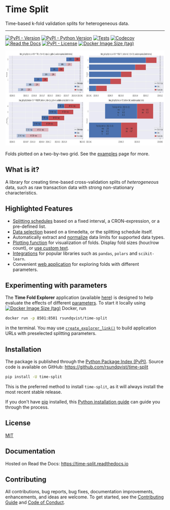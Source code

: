 # Time Split  <!-- omit in toc -->
Time-based k-fold validation splits for heterogeneous data.

-----------------
[![PyPI - Version](https://img.shields.io/pypi/v/time-split.svg)](https://pypi.python.org/pypi/time-split)
[![PyPI - Python Version](https://img.shields.io/pypi/pyversions/time-split.svg)](https://pypi.python.org/pypi/time-split)
[![Tests](https://github.com/rsundqvist/time-split/workflows/tests/badge.svg)](https://github.com/rsundqvist/time-split/actions?workflow=tests)
[![Codecov](https://codecov.io/gh/rsundqvist/time-split/branch/master/graph/badge.svg)](https://codecov.io/gh/rsundqvist/time-split)
[![Read the Docs](https://readthedocs.org/projects/time-split/badge/)](https://time-split.readthedocs.io/)
[![PyPI - License](https://img.shields.io/pypi/l/time-split.svg)](https://pypi.python.org/pypi/time-split)
[![Docker Image Size (tag)](https://img.shields.io/docker/image-size/rsundqvist/time-split/latest?logo=docker&label=time-split)](https://hub.docker.com/r/rsundqvist/time-split/)

<div align="center">
  <img alt="Plotted folds on a two-by-two grid." 
       title="Examples" height="300" width="1200" 
  src="https://raw.githubusercontent.com/rsundqvist/time-split/master/docs/2x2-examples.jpg"><br>
</div>

Folds plotted on a two-by-two grid. See the
[examples](https://time-split.readthedocs.io/en/stable/auto_examples/index.html) page for more.

## What is it?
A library for creating time-based cross-validation splits of _heterogeneous_ data, such as raw transaction data with 
strong non-stationary characteristics.

## Highlighted Features
- [Splitting schedules](https://time-split.readthedocs.io/en/stable/guide/schedules.html) based on a fixed interval, 
  a CRON-expression, or a pre-defined list.
- [Data selection](https://time-split.readthedocs.io/en/stable/guide/spans.html) based on a timedelta, or the splitting 
  schedule itself.
- Automatically extract and [normalize](https://time-split.readthedocs.io/en/stable/guide/expand_limits.html) data limits for 
  supported data types.
- [Plotting function](https://time-split.readthedocs.io/en/stable/generated/time_split.html#time_split.plot) for
  visualization of folds. Display fold sizes (hour/row count), or 
  [use custom text](https://time-split.readthedocs.io/en/stable/auto_examples/plotting_with_metrics.html).
- [Integrations](https://time-split.readthedocs.io/en/stable/generated/time_split.integration.html) for popular 
  libraries such as `pandas`, `polars` and `scikit-learn`.
- Convenient [web application](#experimenting-with-parameters) for exploring folds with different parameters.

## Experimenting with parameters
The **Time Fold Explorer** application
(available [here](https://time-split.streamlit.app/?data=1554942900-1557610200&schedule=0+0+%2A+%2A+MON%2CFRI&n_splits=2&step=2&show_removed=True))
is designed to help evaluate the effects of different
[parameters](https://time-split.readthedocs.io/en/stable/#parameter-overview).
To start it locally using
[![Docker Image Size (tag)](https://img.shields.io/docker/image-size/rsundqvist/time-split/latest?logo=docker&label=time-split)](https://hub.docker.com/r/rsundqvist/time-split/)
Docker, run
```sh
docker run -p 8501:8501 rsundqvist/time-split
```
in the terminal. You may use
[`create_explorer_link()`](https://time-split.readthedocs.io/en/stable/generated/time_split.support.html#time_split.support.create_explorer_link)
to build application URLs with preselected splitting parameters.

## Installation
The package is published through the [Python Package Index (PyPI)]. Source code
is available on GitHub: https://github.com/rsundqvist/time-split

```sh
pip install -U time-split
```

This is the preferred method to install ``time-split``, as it will always install the
most recent stable release.

If you don't have [pip] installed, this [Python installation guide] can guide
you through the process.

## License
[MIT](LICENSE.md)

## Documentation
Hosted on Read the Docs: https://time-split.readthedocs.io

## Contributing

All contributions, bug reports, bug fixes, documentation improvements, enhancements, and ideas are welcome. To get 
started, see the [Contributing Guide](CONTRIBUTING.md) and [Code of Conduct](CODE_OF_CONDUCT.md).

[Python Package Index (PyPI)]: https://pypi.org/project/time-split
[pip]: https://pip.pypa.io
[Python installation guide]: http://docs.python-guide.org/en/stable/starting/installation/
